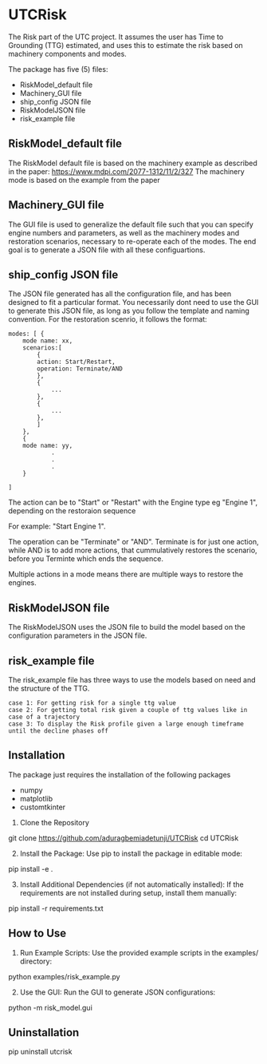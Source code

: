 # UTCRisk
The Risk part of the UTC project. It assumes the user has Time to Grounding (TTG) estimated, and uses this to estimate the risk based on machinery components and modes.

The package has five (5) files:
- RiskModel_default file
- Machinery_GUI file
- ship_config JSON file
- RiskModelJSON file
- risk_example file

## RiskModel_default file
The RiskModel default file is based on the machinery example as described in the paper: https://www.mdpi.com/2077-1312/11/2/327
The machinery mode is based on the example from the paper

## Machinery_GUI file
The GUI file is used to generalize the default file such that you can specify engine numbers and parameters, as well as the machinery modes and restoration scenarios,
necessary to re-operate each of the modes. The end goal is to generate a JSON file with all these configuartions.

## ship_config JSON file
The JSON file generated has all the configuration file, and has been designed to fit a particular format. You necessarily dont need to use the GUI to generate 
this JSON file, as long as you follow the template and naming convention. For the restoration scenrio, it follows the format:

    modes: [ {
        mode name: xx,
        scenarios:[
            {
            action: Start/Restart,
            operation: Terminate/AND
            },
            {
                ...
            },
            {
                ...
            }, 
            ]
        },
        {
        mode name: yy,
                .
                .
                .
        }
        
    ]

The action can be to "Start" or "Restart" with the Engine type eg "Engine 1", depending on the restoraion sequence

For example: "Start Engine 1".

The operation can be "Terminate" or "AND". Terminate is for just one action, while AND is to add more actions, that cummulatively restores the scenario, before you Terminte which ends the sequence.

Multiple actions in a mode means there are multiple ways to restore the engines.

## RiskModelJSON file
The RiskModelJSON uses the JSON file to build the model based on the configuration parameters in the JSON file.

## risk_example file
The risk_example file has three ways to use the models based on need and the structure of the TTG.

    case 1: For getting risk for a single ttg value
    case 2: For getting total risk given a couple of ttg values like in case of a trajectory
    case 3: To display the Risk profile given a large enough timeframe until the decline phases off



## Installation

The package just requires the installation of the following packages
- numpy
- matplotlib
- customtkinter


1. Clone the Repository 

git clone https://github.com/aduragbemiadetunji/UTCRisk
cd UTCRisk

2. Install the Package: Use pip to install the package in editable mode:

pip install -e . 

3. Install Additional Dependencies (if not automatically installed): If the requirements are not installed during setup, install them manually:

pip install -r requirements.txt


## How to Use

1. Run Example Scripts: Use the provided example scripts in the examples/ directory:

python examples/risk_example.py

2. Use the GUI: Run the GUI to generate JSON configurations:

python -m risk_model.gui

## Uninstallation

pip uninstall utcrisk

